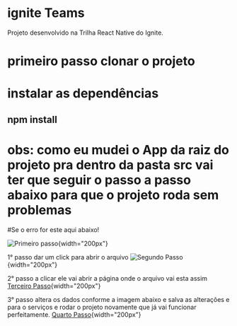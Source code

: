 # ignite Teams

Projeto desenvolvido na Trilha React Native do Ignite.

# primeiro passo clonar o projeto

# instalar as dependências

## npm install

# obs: como eu mudei o App da raiz do projeto pra dentro da pasta src vai ter que seguir o passo a passo abaixo para que o projeto roda sem problemas

#Se o erro for este aqui abaixo!

![Primeiro passo](1.png){width="200px"}

1° passo dar um click para abrir o arquivo
![Segundo Passo](2.png){width="200px"}

2° passo a clicar ele vai abrir a página onde o arquivo vai esta assim
[Terceiro Passo](3.png){width="200px"}

3° passo altera os dados conforme a imagem abaixo e salva as alterações e para o serviços e rodar o projeto novamente que já vai funcionar perfeitamente.
[Quarto Passo](4.png){width="200px"}
